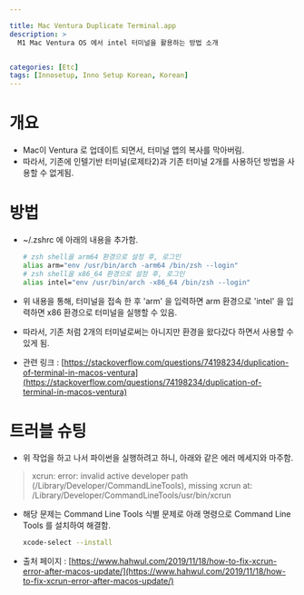 ```yaml
---

title: Mac Ventura Duplicate Terminal.app
description: >
  M1 Mac Ventura OS 에서 intel 터미널을 활용하는 방법 소개


categories: [Etc]
tags: [Innosetup, Inno Setup Korean, Korean]
---
```







# 개요

- Mac이 Ventura 로 업데이트 되면서, 터미널 앱의 복사를 막아버림.
- 따라서, 기존에 인텔기반 터미널(로제타2)과 기존 터미널 2개를 사용하던 방법을 사용할 수 없게됨.

# 방법

- ~/.zshrc 에 아래의 내용을 추가함.

  ```bash
  # zsh shell을 arm64 환경으로 설정 후, 로그인
  alias arm="env /usr/bin/arch -arm64 /bin/zsh --login"
  # zsh shell을 x86_64 환경으로 설정 후, 로그인
  alias intel="env /usr/bin/arch -x86_64 /bin/zsh --login"
  ``` 

- 위 내용을 통해, 터미널을 접속 한 후 'arm' 을 입력하면 arm 환경으로 'intel' 을 입력하면 x86 환경으로 터미널을 실행할 수 있음.

- 따라서, 기존 처럼 2개의 터미널로써는 아니지만 환경을 왔다갔다 하면서 사용할 수 있게 됨.

- 관련 링크 : [https://stackoverflow.com/questions/74198234/duplication-of-terminal-in-macos-ventura](https://stackoverflow.com/questions/74198234/duplication-of-terminal-in-macos-ventura)

# 트러블 슈팅

- 위 작업을 하고 나서 파이썬을 실행하려고 하니, 아래와 같은 에러 메세지와 마주함.

> xcrun: error: invalid active developer path (/Library/Developer/CommandLineTools), missing xcrun at: /Library/Developer/CommandLineTools/usr/bin/xcrun

- 해당 문제는 Command Line Tools 식별 문제로 아래 명령으로 Command Line Tools 를 설치하여 해결함.

  ```bash
  xcode-select --install
  ```

- 출처 페이지 : [https://www.hahwul.com/2019/11/18/how-to-fix-xcrun-error-after-macos-update/](https://www.hahwul.com/2019/11/18/how-to-fix-xcrun-error-after-macos-update/)